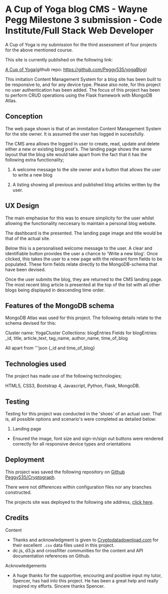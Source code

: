 # A Cup of Yoga blog CMS - Wayne Pegg Milestone 3 submission - Code Institute/Full Stack Web Developer

A Cup of Yoga is my submission for the third assessment of four projects for the above mentioned course.

This site is currently published on the following link:

[A Cup of Yoga](http://peggy535.pythonanywhere.com/)(github repo: https://github.com/Peggy535/yogaBlog)

This imitation Content Management System for a blog site has been built to be responsive to, and for any device type. Please also note, for this project no user authentication has been added. The focus of this project has been to perform CRUD operations using the Flask framework with MongoDB Atlas.

## Conception

The web page shown is that of an immitation Content Management System for the site owner. It is assumed the user has logged in sucessfully.

The CMS area allows the logged in user to create, read, update and delete either a new or existing blog post's. The landing page shows the same layout that the blog site would take apart from the fact that it has the following extra functionality;

1. A welcome message to the site owner and a button that allows the user to write a new blog

2. A listing showing all previous and published blog articles written by the user.

## UX Design

The main emphasise for this was to ensure simplicity for the user whilst allowing the functionality neccesary to maintain a personal blog website.

The dashboard is the presented. The landing page image and title would be that of the actual site.

Below this is a personalised welcome message to the user. A clear and identifiable button provides the user a chance to 'Write a new blog'. Once clicked, this takes the user to a new page with the relevant form fields to be populated. These form fields relate directly to the MongoDB-schema that have been devised.

Once the user submits the blog, they are returned to the CMS landing page. The most recent blog article is presented at the top of the list with all other blogs being displayed in descending time order.

## Features of the MongoDB schema

MongoDB Atlas was used for this project. The following details relate to the schema devised for this:

Cluster name: YogaCluster
Collections: blogEntries
Fields for blogEntries: _id, title, article_text, tag_name, author_name, time_of_blog

All apart from '''json {_id and time_of_blog}


## Technologies used

The project has made use of the following technologies;

HTML5, CSS3, Bootstrap 4, Javascript, Python, Flask, MongoDB.

## Testing

Testing for this project was conducted in the 'shoes' of an actual user. That is, all possible options and scenario's were completed as detailed below:

1) Landing page

- Ensured the image, font size and sign-in/sign out buttons were rendered correctly for all responsive device types and orientations


## Deployment

This project was saved the following repository on [Github Peggy535/Cryptograph](https://github.com/Peggy535/Cryptograph).

There were not differences within configuration files nor any branches constructed. 

The projects site was deployed to the following site address, [click here](https://peggy535.github.io/Cryptograph/).

## Credits

Content

- Thanks and acknowledgment is given to [Cryptodatadownload.com](http://www.cryptodatadownload.com/) for their excellent `.csv` data files used in this project.
- dc.js, d3.js and crossfilter communities for the content and API documentation references on Github.

Acknowledgements

- A huge thanks for the supportive, encouring and positive input my tutor, Spencer, has had into this project. He has been a great help and really inspired my efforts. Sincere thanks Spencer.